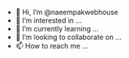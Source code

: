 - 👋 Hi, I’m @naeempakwebhouse
- 👀 I’m interested in ...
- 🌱 I’m currently learning ...
- 💞️ I’m looking to collaborate on ...
- 📫 How to reach me ...

<!---
naeempakwebhouse/naeempakwebhouse is a ✨ special ✨ repository because its `README.md` (this file) appears on your GitHub profile.
You can click the Preview link to take a look at your changes.
--->
